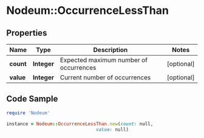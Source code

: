 # Nodeum::OccurrenceLessThan

## Properties

Name | Type | Description | Notes
------------ | ------------- | ------------- | -------------
**count** | **Integer** | Expected maximum number of occurrences | [optional] 
**value** | **Integer** | Current number of occurrences | [optional] 

## Code Sample

```ruby
require 'Nodeum'

instance = Nodeum::OccurrenceLessThan.new(count: null,
                                 value: null)
```


